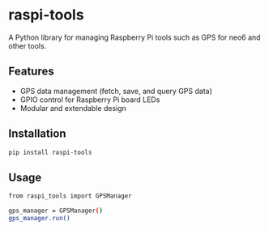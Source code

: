 # raspi-tools

A Python library for managing Raspberry Pi tools such as GPS for neo6 and other tools.

## Features

- GPS data management (fetch, save, and query GPS data)
- GPIO control for Raspberry Pi board LEDs
- Modular and extendable design

## Installation

```bash
pip install raspi-tools
```

## Usage

```bash
from raspi_tools import GPSManager

gps_manager = GPSManager()
gps_manager.run()

```
